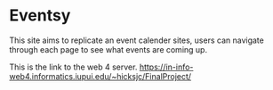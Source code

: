 # Eventsy
 
 This site aims to replicate an event calender sites, users can navigate through each page to see what events are coming up.

 This is the link to the web 4 server.
 https://in-info-web4.informatics.iupui.edu/~hicksjc/FinalProject/
